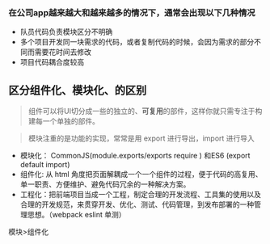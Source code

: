 ### 在公司app越来越大和越来越多的情况下，通常会出现以下几种情况

- 队员代码负责模块区分不明确
- 多个项目开发同一块需求的代码，或者复制代码的时候，会因为需求的部分不同而需要花时间去修改
- 项目代码耦合度较高

## 区分组件化、模块化、的区别

> 组件可以将UI切分成一些的独立的、**可复用**的部件，这样你就只需专注于构建每一个单独的部件。

> 模块注重的是功能的实现，常常是用 export 进行导出，import 进行导入

- 模块化： CommonJS(module.exports/exports     require   )  和ES6 (export  default            import)
- 组件化:  从 html 角度把页面解耦成一个一个组件的过程，便于代码的高复用、单一职责、方便维护、避免代码冗余的一种解决方案。
- 工程化：把前端项目当成一个工程，制定合理的开发流程、工具集的使用以及合理的开发规范，来贯穿开发、优化、测试、代码管理，到发布部署的一种管理思想。（webpack  eslint 单测）

模块>组件化

